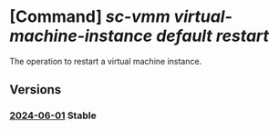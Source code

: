 # [Command] _sc-vmm virtual-machine-instance default restart_

The operation to restart a virtual machine instance.

## Versions

### [2024-06-01](/Resources/mgmt-plane/L3tyZXNvdXJjZXVyaX0vcHJvdmlkZXJzL21pY3Jvc29mdC5zY3ZtbS92aXJ0dWFsbWFjaGluZWluc3RhbmNlcy9kZWZhdWx0L3Jlc3RhcnQ=/2024-06-01.xml) **Stable**

<!-- mgmt-plane /{resourceuri}/providers/microsoft.scvmm/virtualmachineinstances/default/restart 2024-06-01 -->
